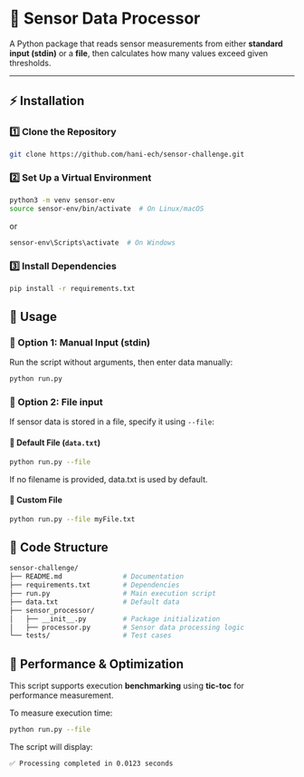 # 📡 Sensor Data Processor

A Python package that reads sensor measurements from either **standard input (stdin)** or a **file**, then calculates how many values exceed given thresholds.

---

## ⚡ Installation

### 1️⃣ Clone the Repository
```bash
git clone https://github.com/hani-ech/sensor-challenge.git
```

### 2️⃣ Set Up a Virtual Environment
```bash
python3 -m venv sensor-env
source sensor-env/bin/activate  # On Linux/macOS
```
or
```bash
sensor-env\Scripts\activate  # On Windows
```

### 3️⃣ Install Dependencies
```bash
pip install -r requirements.txt
```

## 🚀 Usage

### 🔹 Option 1: Manual Input (stdin)

Run the script without arguments, then enter data manually:
```bash
python run.py
```

### 🔹 Option 2: File input

If sensor data is stored in a file, specify it using `--file`:
#### 📁 Default File (`data.txt`)
```bash
python run.py --file
```
If no filename is provided, data.txt is used by default.
#### 📁 Custom File
```bash
python run.py --file myFile.txt
```

## 🔧 Code Structure

```bash
sensor-challenge/
├── README.md               # Documentation
├── requirements.txt        # Dependencies
├── run.py                  # Main execution script
├── data.txt                # Default data
├── sensor_processor/
│   ├── __init__.py         # Package initialization
│   ├── processor.py        # Sensor data processing logic
└── tests/                  # Test cases
```

## 🚀 Performance & Optimization

This script supports execution **benchmarking** using **tic-toc** for performance measurement.

To measure execution time:
```bash
python run.py --file
```

The script will display:
```bash
✅ Processing completed in 0.0123 seconds
```